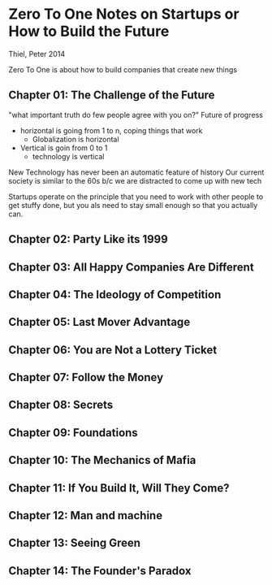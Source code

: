 # Zero To One Notes on Startups or How to Build the Future
Thiel, Peter
2014

Zero To One is about how to build companies that create new things

## Chapter 01: The Challenge of the Future

"what important truth do few people agree with you on?" 
Future of progress
* horizontal is going from 1 to n, coping things that work
    * Globalization is horizontal
* Vertical is goin from 0 to 1
    * technology is vertical

New Technology has never been an automatic feature of history
Our current society is similar to the 60s b/c we are distracted to come up with new tech

Startups operate on the principle that you need to work with other people to get stuffy done, but you als need to stay small enough so that you actually can.

## Chapter 02: Party Like its 1999


## Chapter 03: All Happy Companies Are Different

## Chapter 04: The Ideology of Competition

## Chapter 05: Last Mover Advantage

## Chapter 06: You are Not a Lottery Ticket

## Chapter 07: Follow the Money

## Chapter 08: Secrets

## Chapter 09: Foundations

## Chapter 10: The Mechanics of Mafia

## Chapter 11: If You Build It, Will They Come?

## Chapter 12: Man and machine

## Chapter 13: Seeing Green

## Chapter 14: The Founder's Paradox


